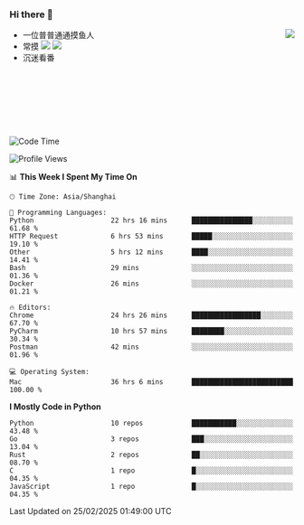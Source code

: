 ### Hi there 👋


<a href="https://github.com/yanlc39">
  <img align="right" src="https://github-readme-stats.vercel.app/api?username=yanlc39&show_icons=true&hide_border=true&icon_color=586069&title_color=a0a9af">
</a>

- 一位普普通通摸鱼人
- 常摸 ![](https://img.shields.io/badge/-Python-3e74a2?style=flat-square&logo=Python&logoColor=fff) ![](https://img.shields.io/badge/-C%2B%2B-brightgreen?style=flat-square)
- 沉迷看番



<br><br><br><br><br><br>


<!--START_SECTION:waka-->
![Code Time](http://img.shields.io/badge/Code%20Time-857%20hrs%2034%20mins-blue)

![Profile Views](http://img.shields.io/badge/Profile%20Views-0-blue)

📊 **This Week I Spent My Time On** 

```text
🕑︎ Time Zone: Asia/Shanghai

💬 Programming Languages: 
Python                   22 hrs 16 mins      ███████████████░░░░░░░░░░   61.68 % 
HTTP Request             6 hrs 53 mins       █████░░░░░░░░░░░░░░░░░░░░   19.10 % 
Other                    5 hrs 12 mins       ████░░░░░░░░░░░░░░░░░░░░░   14.41 % 
Bash                     29 mins             ░░░░░░░░░░░░░░░░░░░░░░░░░   01.36 % 
Docker                   26 mins             ░░░░░░░░░░░░░░░░░░░░░░░░░   01.21 % 

🔥 Editors: 
Chrome                   24 hrs 26 mins      █████████████████░░░░░░░░   67.70 % 
PyCharm                  10 hrs 57 mins      ████████░░░░░░░░░░░░░░░░░   30.34 % 
Postman                  42 mins             ░░░░░░░░░░░░░░░░░░░░░░░░░   01.96 % 

💻 Operating System: 
Mac                      36 hrs 6 mins       █████████████████████████   100.00 % 
```

**I Mostly Code in Python** 

```text
Python                   10 repos            ███████████░░░░░░░░░░░░░░   43.48 % 
Go                       3 repos             ███░░░░░░░░░░░░░░░░░░░░░░   13.04 % 
Rust                     2 repos             ██░░░░░░░░░░░░░░░░░░░░░░░   08.70 % 
C                        1 repo              █░░░░░░░░░░░░░░░░░░░░░░░░   04.35 % 
JavaScript               1 repo              █░░░░░░░░░░░░░░░░░░░░░░░░   04.35 % 
```




 Last Updated on 25/02/2025 01:49:00 UTC
<!--END_SECTION:waka-->
